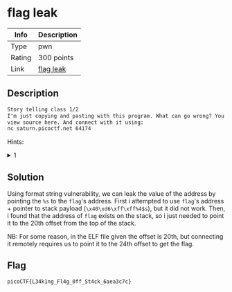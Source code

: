 
# flag leak

|Info           |Description                    |
|---------------|-------------------------------|
|Type           |pwn|
|Rating         |300 points|
|Link           |[flag leak](https://play.picoctf.org/practice/challenge/269)|

## Description

```txt
Story telling class 1/2
I'm just copying and pasting with this program. What can go wrong? You can 
view source here. And connect with it using:
nc saturn.picoctf.net 64174
```

Hints:
<details>
    <summary>1</summary>
    Format Strings
</details>

## Solution

Using format string vulnerability, we can leak the value of the address by pointing
the `%s` to the `flag`'s address. First i attempted to use `flag`'s address + pointer
to stack payload (`\x40\xd6\xff\xff%4$s`), but it did not work. Then, i found that
the address of `flag` exists on the stack, so i just needed to point it to the 20th
offset from the top of the stack.

NB: For some reason, in the ELF file given the offset is 20th, but connecting it
remotely requires us to point it to the 24th offset to get the flag.

## Flag

```txt
picoCTF{L34k1ng_Fl4g_0ff_St4ck_6aea3c7c}
```


